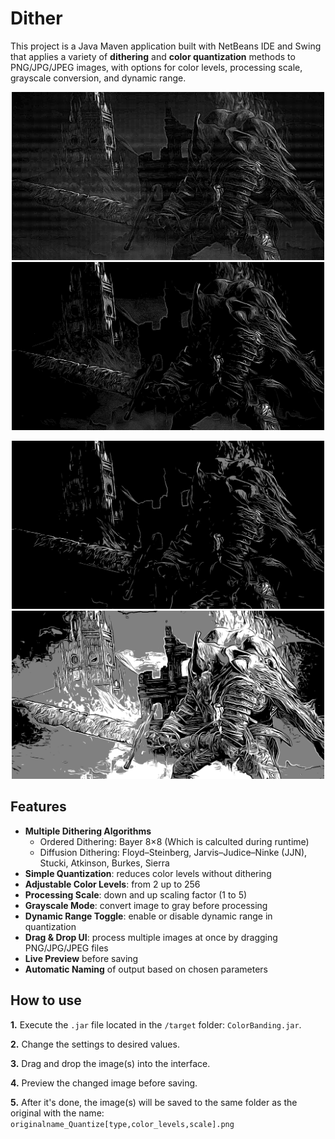 # Dither

This project is a Java Maven application built with NetBeans IDE and Swing that applies a variety of **dithering** and **color quantization** methods to PNG/JPG/JPEG images, with options for color levels, processing scale, grayscale conversion, and dynamic range.

<p align="center">
  <img src="examples/ds3_gael_original_bayer.png" width="500" alt="Example Bayer 8×8">
  <img src="examples/ds3_gael_original_Atkinson.png" width="500" alt="Example Atkinson">
</p>
<p align="center">
  <img src="examples/ds3_gael_simple_norange.png" width="500" alt="Example Simple no Range">
  <img src="examples/ds3_gael_simple_withrange.png" width="500" alt="Example Simple with Range">
</p>

## Features

- **Multiple Dithering Algorithms**
  - Ordered Dithering: Bayer 8×8 (Which is calculted during runtime)
  - Diffusion Dithering: Floyd–Steinberg, Jarvis–Judice–Ninke (JJN), Stucki, Atkinson, Burkes, Sierra
- **Simple Quantization**: reduces color levels without dithering
- **Adjustable Color Levels**: from 2 up to 256
- **Processing Scale**: down and up scaling factor (1 to 5)
- **Grayscale Mode**: convert image to gray before processing
- **Dynamic Range Toggle**: enable or disable dynamic range in quantization
- **Drag & Drop UI**: process multiple images at once by dragging PNG/JPG/JPEG files
- **Live Preview** before saving
- **Automatic Naming** of output based on chosen parameters

## **How to use**

**1.** Execute the `.jar` file located in the `/target` folder: `ColorBanding.jar`.

**2.** Change the settings to desired values.

**3.** Drag and drop the image(s) into the interface.

**4.** Preview the changed image before saving.

**5.** After it's done, the image(s) will be saved to the same folder as the original with the name: `originalname_Quantize[type,color_levels,scale].png`

